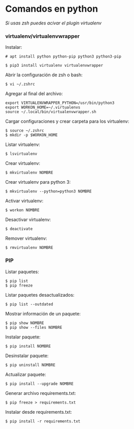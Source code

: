 # Comandos en python

_Si usas zsh puedes acivar el plugin virtualenv_

### virtualenv/virtualenvwrapper

Instalar:
```
# apt install python python-pip python3 python3-pip
```

```
$ pip3 install virtualenv virtualenvwrapper
```

Abrir la configuración de zsh o bash:
```
$ vi ~/.zshrc
```

Agregar al final del archivo:
```
export VIRTUALENVWRAPPER_PYTHON=/usr/bin/python3
export WORKON_HOME=~/.virtualenvs
source ~/.local/bin/virtualenvwrapper.sh
```

Cargar configuraciones y crear carpeta para los virtualenv:
```
$ source ~/.zshrc
$ mkdir -p $WORKON_HOME
```

Listar virtualenv:
```
$ lsvirtualenv
```

Crear virtualenv:
```
$ mkvirtualenv NOMBRE
```

Crear virtualenv para python 3:
```
$ mkvirtualenv --python=python3 NOMBRE
```

Activar virtualenv:
```
$ workon NOMBRE
```

Desactivar virtualenv:
```
$ deactivate
```

Remover virtualenv:
```
$ rmvirtualenv NOMBRE
```

### PIP

Listar paquetes:
```
$ pip list
$ pip freeze
```

Listar paquetes desactualizados:
```
$ pip list --outdated
```

Mostrar información de un paquete:
```
$ pip show NOMBRE
$ pip show --files NOMBRE
```

Instalar paquete:
```
$ pip install NOMBRE
```

Desinstalar paquete:
```
$ pip uninstall NOMBRE
```

Actualizar paquete:
```
$ pip install --upgrade NOMBRE
```

Generar archivo requirements.txt:
```
$ pip freeze > requirements.txt
```

Instalar desde requirements.txt:
```
$ pip install -r requirements.txt
```
